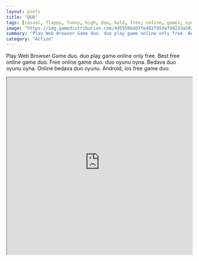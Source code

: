 ```yaml
---
layout: posts
title: "DUO"
tags: [casual, flappy, funny, high, due, hold, free, online, games, oyna, game, free, games, play, play, games]
image: "https://img.gamedistribution.com/4d5559bdd7fe492f95dafdd233a582ea.jpg"
summary: "Play Web Browser Game duo. duo play game online only free. Best free online game duo. Free online game duo. duo oyunu oyna. Bedava duo oyunu oyna. Online bedava duo oyunu. Android, ios free game duo."
category: "Action"
---
```


Play Web Browser Game duo. duo play game online only free. Best free online game duo. Free online game duo. duo oyunu oyna. Bedava duo oyunu oyna. Online bedava duo oyunu. Android, ios free game duo.

<iframe width="100%" height="480px;" src="https://html5.gamedistribution.com/4d5559bdd7fe492f95dafdd233a582ea/"></iframe>
